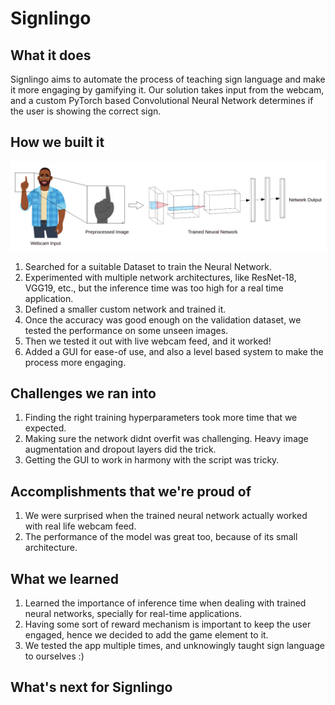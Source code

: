 # Signlingo

## What it does
Signlingo aims to automate the process of teaching sign language and make it  more engaging by gamifying it. Our solution takes input from the webcam, and a custom PyTorch based Convolutional Neural Network determines if the user is showing the correct sign. 

## How we built it
![](https://raw.githubusercontent.com/Mainakdeb/signlingo/main/images/ASL_preprocessing_2.png)
1. Searched for a suitable Dataset to train the Neural Network.
2. Experimented with multiple network architectures, like ResNet-18, VGG19, etc., but the inference time was too high for a real time application.
3. Defined a smaller custom network and trained it.
4. Once the accuracy was good enough on the validation dataset, we tested the performance on some unseen images.
5. Then we tested it out with live webcam feed, and it worked!
6. Added a GUI for ease-of use, and also a level based system to make the process more engaging.

## Challenges we ran into
1.  Finding the right training hyperparameters took more time that we expected.
2. Making sure the network didnt overfit was challenging. Heavy image augmentation and dropout layers did the trick.
3. Getting the GUI to work in harmony with the script was tricky.

## Accomplishments that we're proud of
1. We were surprised when the trained neural network actually worked with real life webcam feed.
2. The performance of the model was great too, because of its small architecture.

## What we learned
1. Learned the importance of inference time when dealing with trained neural networks, specially for real-time applications.
3. Having some sort of reward mechanism is important to keep the user engaged, hence we decided to add the game element to it.
2. We tested the app multiple times,  and unknowingly taught sign language  to ourselves :)

## What's next for Signlingo
